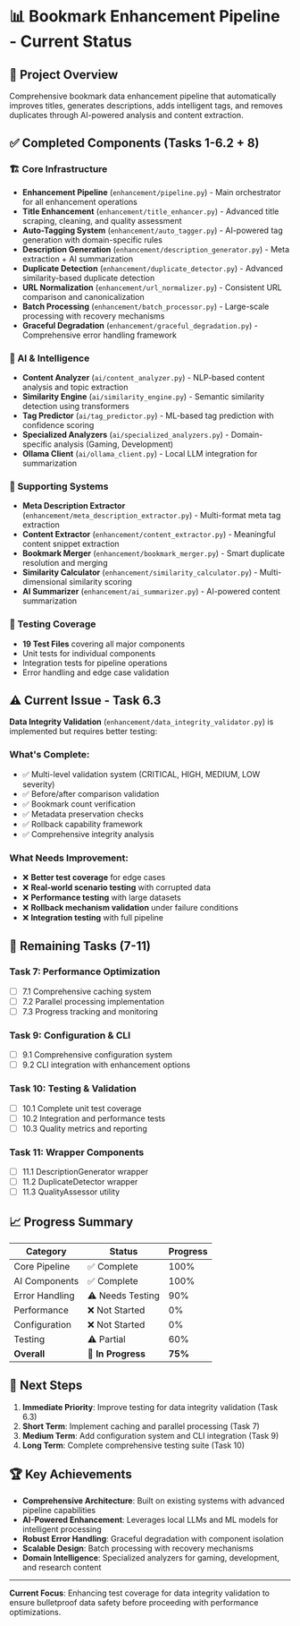 # 📊 Bookmark Enhancement Pipeline - Current Status

## 🎯 Project Overview
Comprehensive bookmark data enhancement pipeline that automatically improves titles, generates descriptions, adds intelligent tags, and removes duplicates through AI-powered analysis and content extraction.

## ✅ Completed Components (Tasks 1-6.2 + 8)

### 🏗️ Core Infrastructure
- **Enhancement Pipeline** (`enhancement/pipeline.py`) - Main orchestrator for all enhancement operations
- **Title Enhancement** (`enhancement/title_enhancer.py`) - Advanced title scraping, cleaning, and quality assessment
- **Auto-Tagging System** (`enhancement/auto_tagger.py`) - AI-powered tag generation with domain-specific rules
- **Description Generation** (`enhancement/description_generator.py`) - Meta extraction + AI summarization
- **Duplicate Detection** (`enhancement/duplicate_detector.py`) - Advanced similarity-based duplicate detection
- **URL Normalization** (`enhancement/url_normalizer.py`) - Consistent URL comparison and canonicalization
- **Batch Processing** (`enhancement/batch_processor.py`) - Large-scale processing with recovery mechanisms
- **Graceful Degradation** (`enhancement/graceful_degradation.py`) - Comprehensive error handling framework

### 🤖 AI & Intelligence
- **Content Analyzer** (`ai/content_analyzer.py`) - NLP-based content analysis and topic extraction
- **Similarity Engine** (`ai/similarity_engine.py`) - Semantic similarity detection using transformers
- **Tag Predictor** (`ai/tag_predictor.py`) - ML-based tag prediction with confidence scoring
- **Specialized Analyzers** (`ai/specialized_analyzers.py`) - Domain-specific analysis (Gaming, Development)
- **Ollama Client** (`ai/ollama_client.py`) - Local LLM integration for summarization

### 🔧 Supporting Systems
- **Meta Description Extractor** (`enhancement/meta_description_extractor.py`) - Multi-format meta tag extraction
- **Content Extractor** (`enhancement/content_extractor.py`) - Meaningful content snippet extraction
- **Bookmark Merger** (`enhancement/bookmark_merger.py`) - Smart duplicate resolution and merging
- **Similarity Calculator** (`enhancement/similarity_calculator.py`) - Multi-dimensional similarity scoring
- **AI Summarizer** (`enhancement/ai_summarizer.py`) - AI-powered content summarization

### 🧪 Testing Coverage
- **19 Test Files** covering all major components
- Unit tests for individual components
- Integration tests for pipeline operations
- Error handling and edge case validation

## ⚠️ Current Issue - Task 6.3

**Data Integrity Validation** (`enhancement/data_integrity_validator.py`) is implemented but requires better testing:

### What's Complete:
- ✅ Multi-level validation system (CRITICAL, HIGH, MEDIUM, LOW severity)
- ✅ Before/after comparison validation
- ✅ Bookmark count verification
- ✅ Metadata preservation checks
- ✅ Rollback capability framework
- ✅ Comprehensive integrity analysis

### What Needs Improvement:
- ❌ **Better test coverage** for edge cases
- ❌ **Real-world scenario testing** with corrupted data
- ❌ **Performance testing** with large datasets
- ❌ **Rollback mechanism validation** under failure conditions
- ❌ **Integration testing** with full pipeline

## 🚧 Remaining Tasks (7-11)

### Task 7: Performance Optimization
- [ ] 7.1 Comprehensive caching system
- [ ] 7.2 Parallel processing implementation  
- [ ] 7.3 Progress tracking and monitoring

### Task 9: Configuration & CLI
- [ ] 9.1 Comprehensive configuration system
- [ ] 9.2 CLI integration with enhancement options

### Task 10: Testing & Validation
- [ ] 10.1 Complete unit test coverage
- [ ] 10.2 Integration and performance tests
- [ ] 10.3 Quality metrics and reporting

### Task 11: Wrapper Components
- [ ] 11.1 DescriptionGenerator wrapper
- [ ] 11.2 DuplicateDetector wrapper
- [ ] 11.3 QualityAssessor utility

## 📈 Progress Summary

| Category       | Status            | Progress |
| -------------- | ----------------- | -------- |
| Core Pipeline  | ✅ Complete        | 100%     |
| AI Components  | ✅ Complete        | 100%     |
| Error Handling | ⚠️ Needs Testing   | 90%      |
| Performance    | ❌ Not Started     | 0%       |
| Configuration  | ❌ Not Started     | 0%       |
| Testing        | ⚠️ Partial         | 60%      |
| **Overall**    | **🔄 In Progress** | **75%**  |

## 🎯 Next Steps

1. **Immediate Priority**: Improve testing for data integrity validation (Task 6.3)
2. **Short Term**: Implement caching and parallel processing (Task 7)
3. **Medium Term**: Add configuration system and CLI integration (Task 9)
4. **Long Term**: Complete comprehensive testing suite (Task 10)

## 🏆 Key Achievements

- **Comprehensive Architecture**: Built on existing systems with advanced pipeline capabilities
- **AI-Powered Enhancement**: Leverages local LLMs and ML models for intelligent processing
- **Robust Error Handling**: Graceful degradation with component isolation
- **Scalable Design**: Batch processing with recovery mechanisms
- **Domain Intelligence**: Specialized analyzers for gaming, development, and research content

---

**Current Focus**: Enhancing test coverage for data integrity validation to ensure bulletproof data safety before proceeding with performance optimizations.